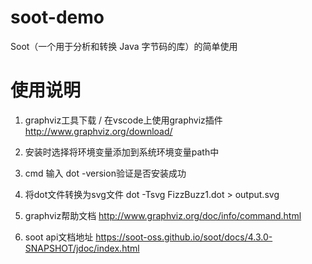 # soot-demo
Soot（一个用于分析和转换 Java 字节码的库）的简单使用

# 使用说明
1. graphviz工具下载 / 在vscode上使用graphviz插件
http://www.graphviz.org/download/

2. 安装时选择将环境变量添加到系统环境变量path中

3. cmd 输入 dot -version验证是否安装成功

4. 将dot文件转换为svg文件
dot -Tsvg FizzBuzz1.dot > output.svg

5. graphviz帮助文档
http://www.graphviz.org/doc/info/command.html

6. soot api文档地址
https://soot-oss.github.io/soot/docs/4.3.0-SNAPSHOT/jdoc/index.html
